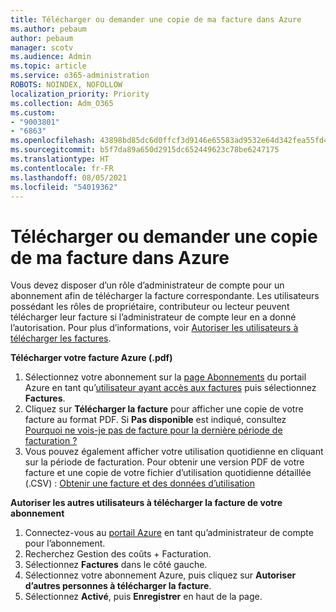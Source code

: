 ```yaml
---
title: Télécharger ou demander une copie de ma facture dans Azure
ms.author: pebaum
author: pebaum
manager: scotv
ms.audience: Admin
ms.topic: article
ms.service: o365-administration
ROBOTS: NOINDEX, NOFOLLOW
localization_priority: Priority
ms.collection: Adm_O365
ms.custom:
- "9003801"
- "6863"
ms.openlocfilehash: 43898bd85dc6d0ffcf3d9146e65583ad9532e64d342fea55fd48e055caf133a4
ms.sourcegitcommit: b5f7da89a650d2915dc652449623c78be6247175
ms.translationtype: HT
ms.contentlocale: fr-FR
ms.lasthandoff: 08/05/2021
ms.locfileid: "54019362"
---
```

# <a name="download-or-request-a-copy-of-my-bill-in-azure"></a>Télécharger ou demander une copie de ma facture dans Azure

Vous devez disposer d’un rôle d’administrateur de compte pour un abonnement afin de télécharger la facture correspondante. Les utilisateurs possédant les rôles de propriétaire, contributeur ou lecteur peuvent télécharger leur facture si l’administrateur de compte leur en a donné l’autorisation. Pour plus d’informations, voir [Autoriser les utilisateurs à télécharger les factures](https://docs.microsoft.com/azure/cost-management-billing/manage/manage-billing-access#opt-in).

**Télécharger votre facture Azure (.pdf)**

1. Sélectionnez votre abonnement sur la [page Abonnements](https://portal.azure.com/#blade/Microsoft_Azure_Billing/SubscriptionsBlade) du portail Azure en tant qu’[utilisateur ayant accès aux factures](https://docs.microsoft.com/azure/cost-management-billing/manage/manage-billing-access?WT.mc_id=Portal-Microsoft_Azure_Support) puis sélectionnez **Factures**.
2. Cliquez sur **Télécharger la facture** pour afficher une copie de votre facture au format PDF. Si **Pas disponible** est indiqué, consultez [Pourquoi ne vois-je pas de facture pour la dernière période de facturation ?](https://docs.microsoft.com/azure/cost-management-billing/manage/download-azure-invoice-daily-usage-date?WT.mc_id=Portal-Microsoft_Azure_Support#noinvoice)
3. Vous pouvez également afficher votre utilisation quotidienne en cliquant sur la période de facturation. Pour obtenir une version PDF de votre facture et une copie de votre fichier d’utilisation quotidienne détaillée (.CSV) : [Obtenir une facture et des données d’utilisation](https://docs.microsoft.com/azure/cost-management-billing/manage/download-azure-invoice-daily-usage-date?WT.mc_id=Portal-Microsoft_Azure_Support)  

**Autoriser les autres utilisateurs à télécharger la facture de votre abonnement**

1. Connectez-vous au [portail Azure](https://portal.azure.com/) en tant qu’administrateur de compte pour l’abonnement.
2. Recherchez Gestion des coûts + Facturation.
3. Sélectionnez **Factures** dans le côté gauche.
4. Sélectionnez votre abonnement Azure, puis cliquez sur **Autoriser d’autres personnes à télécharger la facture**.
5. Sélectionnez **Activé**, puis **Enregistrer** en haut de la page.
